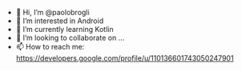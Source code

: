 - 👋 Hi, I’m @paolobrogli
- 👀 I’m interested in Android
- 🌱 I’m currently learning Kotlin
- 💞️ I’m looking to collaborate on ...
- 📫 How to reach me: https://developers.google.com/profile/u/110136601743050247901

<!---
paolobrogli/paolobrogli is a ✨ special ✨ repository because its `README.md` (this file) appears on your GitHub profile.
You can click the Preview link to take a look at your changes.
--->
